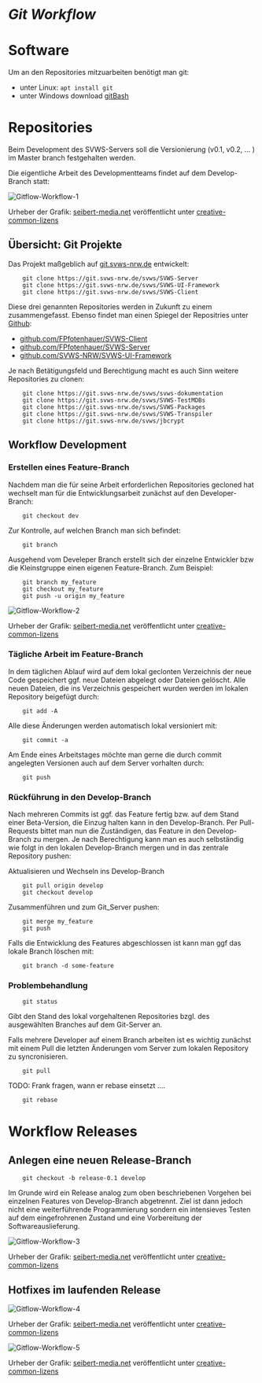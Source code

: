 ***Git Workflow***
=========================================================
# Software 

Um an den Repositories mitzuarbeiten benötigt man git: 
+ unter Linux: `apt install git`
+ unter Windows download [gitBash](https://gitforwindows.org/)

		

# Repositories 

Beim Development des SVWS-Servers soll die Versionierung (v0.1, v0.2, ... ) im Master branch festgehalten werden. 

Die eigentliche Arbeit des Developmentteams findet auf dem Develop-Branch statt:

![Gitflow-Workflow-1](./graphics/Gitflow-Workflow-1.png)

Urheber der Grafik: [seibert-media.net](https://infos.seibert-media.net/display/Productivity/Git-Workflows+-+Der+Gitflow-Workflow) veröffentlicht unter [creative-common-lizens](https://infos.seibert-media.net/display/seibertmedia/Inhalte+von+Seibert+Media+unter+Creative-Commons-Lizenz)

## Übersicht: Git Projekte

Das Projekt maßgeblich auf [git.svws-nrw.de](https://git.svws-nrw.de) entwickelt: 

		git clone https://git.svws-nrw.de/svws/SVWS-Server
		git clone https://git.svws-nrw.de/svws/SVWS-UI-Framework
		git clone https://git.svws-nrw.de/svws/SVWS-Client

Diese drei genannten Repositories werden in Zukunft zu einem zusammengefasst. 
Ebenso findet man einen Spiegel der Repositries unter [Github](https://github.com/FPfotenhauer?tab=repositories):

+ [github.com/FPfotenhauer/SVWS-Client](https://github.com/FPfotenhauer/SVWS-Client)
+ [github.com/FPfotenhauer/SVWS-Server](https://github.com/FPfotenhauer/SVWS-Server)
+ [github.com/SVWS-NRW/SVWS-UI-Framework](https://github.com/SVWS-NRW/SVWS-UI-Framework)

Je nach Betätigungsfeld und Berechtigung macht es auch Sinn weitere Repositories zu clonen: 

		git clone https://git.svws-nrw.de/svws/svws-dokumentation
		git clone https://git.svws-nrw.de/svws/SVWS-TestMDBs
		git clone https://git.svws-nrw.de/svws/SVWS-Packages
		git clone https://git.svws-nrw.de/svws/SVWS-Transpiler
		git clone https://git.svws-nrw.de/svws/jbcrypt
		
## Workflow Development

### Erstellen eines Feature-Branch
Nachdem man die für seine Arbeit erforderlichen Repositories gecloned hat wechselt man für die Entwicklungsarbeit zunächst auf den Developer-Branch: 

		git checkout dev

Zur Kontrolle, auf welchen Branch man sich befindet: 

		git branch

Ausgehend vom Develeper Branch erstellt sich der einzelne Entwickler bzw die Kleinstgruppe einen eigenen Feature-Branch. Zum Beispiel: 

		git branch my_feature
		git checkout my_feature
		git push -u origin my_feature
		
![Gitflow-Workflow-2](./graphics/Gitflow-Workflow-2.png)

Urheber der Grafik: [seibert-media.net](https://infos.seibert-media.net/display/Productivity/Git-Workflows+-+Der+Gitflow-Workflow) veröffentlicht unter [creative-common-lizens](https://infos.seibert-media.net/display/seibertmedia/Inhalte+von+Seibert+Media+unter+Creative-Commons-Lizenz)

### Tägliche Arbeit im Feature-Branch

In dem täglichen Ablauf wird auf dem lokal geclonten Verzeichnis der neue Code gespeichert ggf. neue Dateien abgelegt oder Dateien gelöscht. 
Alle neuen Dateien, die ins Verzeichnis gespeichert wurden werden im lokalen Repository beigefügt durch:
		
		git add -A
		
Alle diese Änderungen werden automatisch lokal versioniert mit:
		
		git commit -a
		
Am Ende eines Arbeitstages möchte man gerne die durch commit angelegten Versionen auch auf dem Server vorhalten durch: 

		git push

### Rückführung in den Develop-Branch

Nach mehreren Commits ist ggf. das Feature fertig bzw. auf dem Stand einer Beta-Version, die Einzug halten kann in den Develop-Branch. 
Per Pull-Requests bittet man nun die Zuständigen, das Feature in den Develop-Branch zu mergen. 
Je nach Berechtigung kann man es auch selbständig wie folgt in den lokalen Develop-Branch mergen und in das zentrale Repository pushen:

Aktualisieren und Wechseln ins Develop-Branch

		git pull origin develop
		git checkout develop
		
Zusammenführen und zum Git_Server pushen: 

		git merge my_feature
		git push

Falls die Entwicklung des Features abgeschlossen ist kann man ggf das lokale Branch löschen mit:

		git branch -d some-feature


### Problembehandlung

		git status 
		
Gibt den Stand des lokal vorgehaltenen Repositories bzgl. des ausgewählten Branches auf dem Git-Server an. 

Falls mehrere Developer auf einem Branch arbeiten ist es wichtig zunächst mit einem Pull die letzten Änderungen vom Server 
zum lokalen Repository zu syncronisieren. 

		git pull 

TODO: Frank fragen, wann er rebase einsetzt .... 

		git rebase
		

# Workflow Releases

## Anlegen eine neuen Release-Branch

		git checkout -b release-0.1 develop

Im Grunde wird ein Release analog zum oben beschriebenen Vorgehen bei einzelnen Features von Develop-Branch abgetrennt. 
Ziel ist dann jedoch nicht eine weiterführende Programmierung sondern ein intensieves Testen auf dem eingefrohrenen Zustand 
und eine Vorbereitung der Softwareauslieferung. 

![Gitflow-Workflow-3](./graphics/Gitflow-Workflow-3.png)

Urheber der Grafik: [seibert-media.net](https://infos.seibert-media.net/display/Productivity/Git-Workflows+-+Der+Gitflow-Workflow) veröffentlicht unter [creative-common-lizens](https://infos.seibert-media.net/display/seibertmedia/Inhalte+von+Seibert+Media+unter+Creative-Commons-Lizenz)



## Hotfixes im laufenden Release


![Gitflow-Workflow-4](./graphics/Gitflow-Workflow-4.png)

Urheber der Grafik: [seibert-media.net](https://infos.seibert-media.net/display/Productivity/Git-Workflows+-+Der+Gitflow-Workflow) veröffentlicht unter [creative-common-lizens](https://infos.seibert-media.net/display/seibertmedia/Inhalte+von+Seibert+Media+unter+Creative-Commons-Lizenz)
		
		
![Gitflow-Workflow-5](./graphics/Gitflow-Workflow-5.png)

Urheber der Grafik: [seibert-media.net](https://infos.seibert-media.net/display/Productivity/Git-Workflows+-+Der+Gitflow-Workflow) veröffentlicht unter [creative-common-lizens](https://infos.seibert-media.net/display/seibertmedia/Inhalte+von+Seibert+Media+unter+Creative-Commons-Lizenz)

